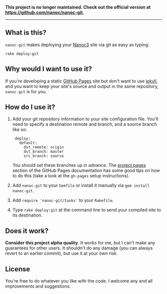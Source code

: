 **This project is no longer maintained. Check out the official version at https://github.com/nanoc/nanoc-git.**

---

## What is this?

`nanoc-git` makes deploying your [Nanoc3](http://github.com/ddfreyne/nanoc) site via git as easy as typing:

    rake deploy:git
  
## Why would I want to use it?

If you're developing a static [GitHub Pages](http://pages.github.com/) site but don't want to use [jekyll](https://github.com/mojombo/jekyll/wiki), and you want to keep your site's source and output in the same repository, `nanoc-git` is for you.
  
## How do I use it?

1. Add your git repository information to your site configuration file. You'll need to specify a destination remote and branch, and a source branch like so:

        deploy:
          default:
            dst_remote: origin
            dst_branch: master
            src_branch: source

      You should set these branches up in advance. The [project pages](http://pages.github.com/#project_pages) section of the GitHub Pages documentation has some good tips on how to do this (take a look at the `gh-pages` setup instructions).

2. Add `nanoc-git` to your `Gemfile` or install it manually via `gem install nanoc-git`.

3. Add `require 'nanoc-git/tasks'` to your `Rakefile`.

4. Type `rake deploy:git` at the command line to send your compiled site to its destination.

## Does it work?

**Consider this project alpha quality**. It works for me, but I can't make any guarantees for other users. It shouldn't do any damage (you can always revert to an earlier commit), but use it at your own risk.

## License

You're free to do whatever you like with the code. I welcome any and all improvements and suggestions.
